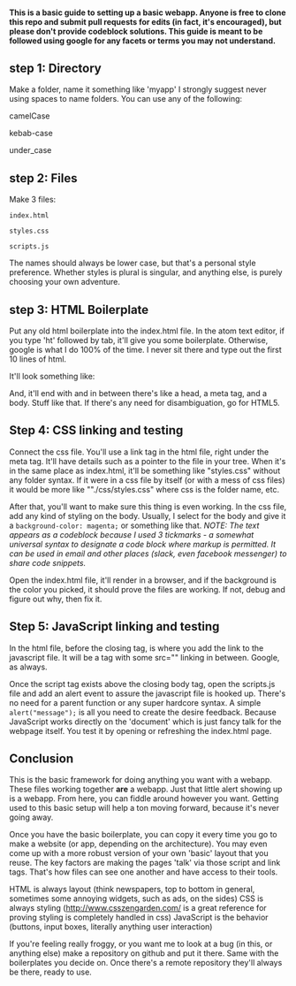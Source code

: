 #### This is a basic guide to setting up a basic webapp. Anyone is free to clone this repo and submit pull requests for edits (in fact, it's encouraged), but please don't provide codeblock solutions. This guide is meant to be followed using google for any facets or terms you may not understand.

## step 1: Directory
  Make a folder, name it something like 'myapp'
  I strongly suggest never using spaces to name folders. You can use any of the following:

  camelCase

  kebab-case

  under_case

## step 2: Files
  Make 3 files:

    index.html

    styles.css

    scripts.js

  The names should always be lower case, but that's a personal style preference. Whether styles is plural is singular, and anything else, is purely choosing your own adventure.

## step 3: HTML Boilerplate
  Put any old html boilerplate into the index.html file. In the atom text editor, if you type 'ht' followed by tab, it'll give you some boilerplate. Otherwise, google is what I do 100% of the time. I never sit there and type out the first 10 lines of html.

  It'll look something like:
    <!DOCTYPE html>
    <html>

  And, it'll end with </html> and in between there's like a head, a meta tag, and a body. Stuff like that. If there's any need for disambiguation, go for HTML5.

## Step 4: CSS linking and testing

  Connect the css file. You'll use a link tag in the html file, right under the meta tag. It'll have details such as a pointer to the file in your tree. When it's in the same place as index.html, it'll be something like "styles.css" without any folder syntax. If it were in a css file by itself (or with a mess of css files) it would be more like ""./css/styles.css" where css is the folder name, etc.

  After that, you'll want to make sure this thing is even working. In the css file, add any kind of styling on the body. Usually, I select for the body and give it a ```background-color: magenta;``` or something like that. *NOTE: The text appears as a codeblock because I used 3 tickmarks - a somewhat universal syntax to designate a code block where markup is permitted. It can be used in email and other places (slack, even facebook messenger) to share code snippets.*

  Open the index.html file, it'll render in a browser, and if the background is the color you picked, it should prove the files are working. If not, debug and figure out why, then fix it.

## Step 5: JavaScript linking and testing

  In the html file, before the closing </body> tag, is where you add the link to the javascript file. It will be a <script> tag with a closing </script> tag with some src="" linking in between. Google, as always.

  Once the script tag exists above the closing body tag, open the scripts.js file and add an alert event to assure the javascript file is hooked up. There's no need for a parent function or any super hardcore syntax. A simple ```alert("message");``` is all you need to create the desire feedback. Because JavaScript works directly on the 'document' which is just fancy talk for the webpage itself. You test it by opening or refreshing the index.html page.


## Conclusion

This is the basic framework for doing anything you want with a webapp. These files working together **are** a webapp. Just that little alert showing up is a webapp. From here, you can fiddle around however you want. Getting used to this basic setup will help a ton moving forward, because it's never going away.

Once you have the basic boilerplate, you can copy it every time you go to make a website (or app, depending on the architecture). You may even come up with a more robust version of your own 'basic' layout that you reuse. The key factors are making the pages 'talk' via those script and link tags. That's how files can see one another and have access to their tools.

HTML is always layout (think newspapers, top to bottom in general, sometimes some annoying widgets, such as ads, on the sides)
CSS is always styling (http://www.csszengarden.com/ is a great reference for proving styling is completely handled in css)
JavaScript is the behavior (buttons, input boxes, literally anything user interaction)

If you're feeling really froggy, or you want me to look at a bug (in this, or anything else) make a repository on github and put it there. Same with the boilerplates you decide on. Once there's a remote repository they'll always be there, ready to use.
